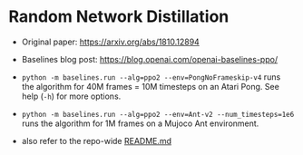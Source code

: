 # Random Network Distillation

- Original paper: https://arxiv.org/abs/1810.12894
- Baselines blog post: https://blog.openai.com/openai-baselines-ppo/

- `python -m baselines.run --alg=ppo2 --env=PongNoFrameskip-v4` runs the algorithm for 40M frames = 10M timesteps on an Atari Pong. See help (`-h`) for more options.
- `python -m baselines.run --alg=ppo2 --env=Ant-v2 --num_timesteps=1e6` runs the algorithm for 1M frames on a Mujoco Ant environment.
- also refer to the repo-wide [README.md](../../README.md#training-models)
